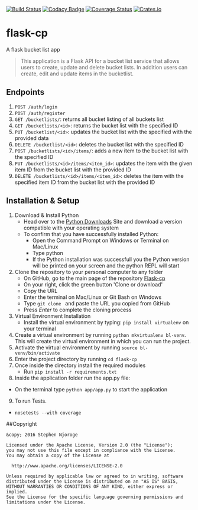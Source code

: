 [![Build Status](https://travis-ci.org/Stephen-Njoroge/flask-cp.svg?branch=master)](https://travis-ci.org/Stephen-Njoroge/flask-cp)
[![Codacy Badge](https://api.codacy.com/project/badge/Grade/6ca466caff99427fbfb9b51ae54e0a1c)](https://www.codacy.com/app/stephen-njoroge/flask-cp?utm_source=github.com&amp;utm_medium=referral&amp;utm_content=Stephen-Njoroge/flask-cp&amp;utm_campaign=Badge_Grade)
[![Coverage Status](https://coveralls.io/repos/github/Stephen-Njoroge/flask-cp/badge.svg?branch=master)](https://coveralls.io/github/Stephen-Njoroge/flask-cp?branch=master)
[![Crates.io](https://img.shields.io/crates/l/rustc-serialize.svg)](http://www.apache.org/licenses/LICENSE-2.0)
# flask-cp
A flask bucket list app 

> This application is a Flask API for a bucket list service that allows users to create, update and delete bucket lists.
> In addition users can create, edit and update items in the bucketlist. 

## Endpoints

1. `POST /auth/login`
2. `POST /auth/register`
3. `GET /bucketlists/`: returns all bucket listing of all buckets list
4. `GET /bucketlists/<id>`: returns the bucket list with the specified ID
5. `PUT /bucketlist/<id>`: updates the bucket list with the specified with the provided data
6. `DELETE /bucketlist/<id>`: deletes the bucket list with the specified ID
7. `POST /bucketlists/<id>/items/`: adds a new item to the bucket list with the specified ID
8. `PUT /bucketlists/<id>/items/<item_id>`: updates the item with the given item ID from the bucket list with the provided ID
9. `DELETE /bucketlists/<id>/items/<item_id>`: deletes the item with the specified item ID from the bucket list with the provided ID

## Installation & Setup
1. Download & Install Python
 	* Head over to the [Python Downloads](https://www.python.org/downloads/) Site and download a version compatible with your operating system
 	* To confirm that you have successfully installed Python:
		* Open the Command Prompt on Windows or Terminal on Mac/Linux
		* Type python
		* If the Python installation was successfull you the Python version will be printed on your screen and the python REPL will start
2. Clone the repository to your personal computer to any folder
 	* On GitHub, go to the main page of the repository [Flask-cp](https://github.com/Stephen-Njoroge/flask-cp.git)
 	* On your right, click the green button 'Clone or download'
 	* Copy the URL
 	* Enter the terminal on Mac/Linux or Git Bash on Windows
 	* Type `git clone ` and paste the URL you copied from GitHub
 	* Press *Enter* to complete the cloning process
3. Virtual Environment Installation
 	* Install the virtual environment by typing: `pip install virtualenv` on your terminal
4. Create a virtual environment by running `python mkvirtualenv bl-venv`. This will create the virtual environment in which you can run the project.
5. Activate the virtual environment by running `source bl-venv/bin/activate`
6. Enter the project directory by running `cd flask-cp`
7. Once inside the directory install the required modules
 	* Run `pip install -r requirements.txt`
8. Inside the application folder run the app.py file:
 * On the terminal type `python app/app.py` to start the application
9. To run Tests.
 * `nosetests --with coverage`

 ##Copyright 

	&copy; 2016 Stephen Njoroge
    
    Licensed under the Apache License, Version 2.0 (the "License");
    you may not use this file except in compliance with the License.
    You may obtain a copy of the License at
    
      http://www.apache.org/licenses/LICENSE-2.0
    
    Unless required by applicable law or agreed to in writing, software
    distributed under the License is distributed on an "AS IS" BASIS,
    WITHOUT WARRANTIES OR CONDITIONS OF ANY KIND, either express or implied.
    See the License for the specific language governing permissions and
    limitations under the License.

